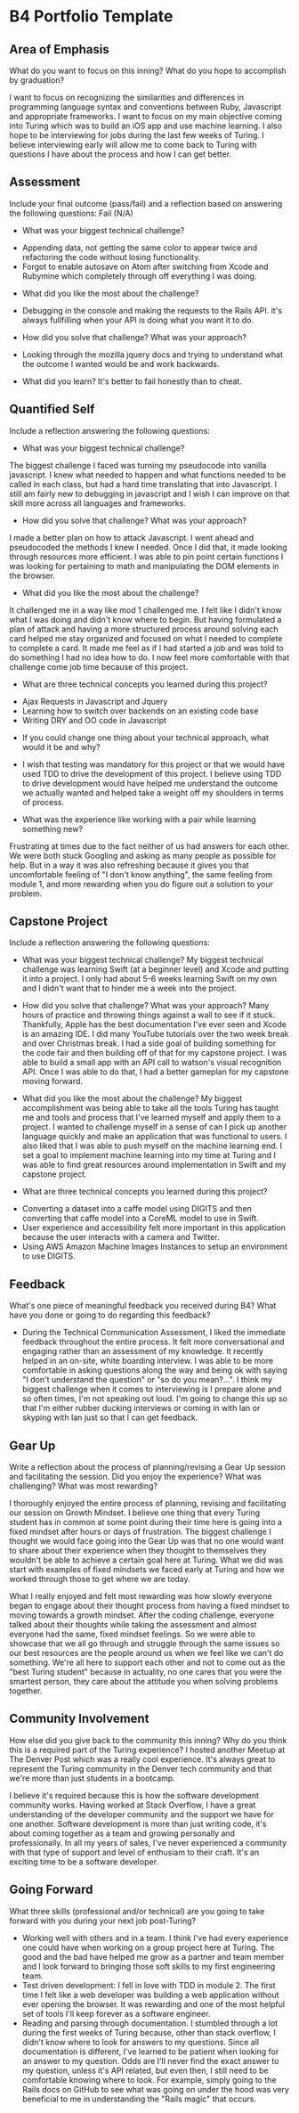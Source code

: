 # B4 Portfolio Template

## Area of Emphasis

What do you want to focus on this inning? What do you hope to accomplish by graduation?

I want to focus on recognizing the similarities and differences in programming language
syntax and conventions between Ruby, Javascript and appropriate frameworks. I want to focus
on my main objective coming into Turing which was to build an iOS app and use machine learning.
I also hope to be interviewing for jobs during the last few weeks of Turing. I believe
interviewing early will allow me to come back to Turing with questions I have about
the process and how I can get better.

## Assessment

Include your final outcome (pass/fail) and a reflection based on answering the following questions:
Fail (N/A)

* What was your biggest technical challenge?
- Appending data, not getting the same color to appear twice and refactoring the
code without losing functionality.
- Forgot to enable autosave on Atom after switching from Xcode and Rubymine which
completely through off everything I was doing.

* What did you like the most about the challenge?
- Debugging in the console and making the requests to the Rails API.
it's always fullfilling when your API is doing what you want it to do.

* How did you solve that challenge? What was your approach?
- Looking through the mozilla jquery docs and trying to understand
what the outcome I wanted would be and work backwards.

* What did you learn?
It's better to fail honestly than to cheat.

## Quantified Self

Include a reflection answering the following questions:

* What was your biggest technical challenge?

The biggest challenge I faced was turning my pseudocode into vanilla javascript.
I knew what needed to happen and what functions needed to be called in each class,
but had a hard time translating that into Javascript. I still am fairly new to
debugging in javascript and I wish I can improve on that skill more across all languages
and frameworks.

* How did you solve that challenge? What was your approach?

I made a better plan on how to attack Javascript. I went ahead and pseudocoded the
methods I knew I needed. Once I did that, it made looking through resources more
efficient. I was able to pin point certain functions I was looking for pertaining to
math and manipulating the DOM elements in the browser.

* What did you like the most about the challenge?

It challenged me in a way like mod 1 challenged me. I felt like I didn't know what I
was doing and didn't know where to begin. But having formulated a plan of attack
and having a more structured process around solving each card helped me stay organized
and focused on what I needed to complete to complete a card. It made me feel as if
I had started a job and was told to do something I had no idea how to do. I now
feel more comfortable with that challenge come job time because of this project.

* What are three technical concepts you learned during this project?

 - Ajax Requests in Javascript and Jquery
 - Learning how to switch over backends on an existing code base
 - Writing DRY and OO code in Javascript

* If you could change one thing about your technical approach, what would it be and why?

- I wish that testing was mandatory for this project or that we would have used TDD
to drive the development of this project. I believe using TDD to drive development
would have helped me understand the outcome we actually wanted and helped take a weight
off my shoulders in terms of process.

* What was the experience like working with a pair while learning something new?

Frustrating at times due to the fact neither of us had answers for each other.
We were both stuck Googling and asking as many people as possible for help. But in
a way it was also refreshing because it gives you that uncomfortable feeling of
"I don't know anything", the same feeling from module 1, and more rewarding when
you do figure out a solution to your problem.

## Capstone Project

Include a reflection answering the following questions:

* What was your biggest technical challenge?
My biggest technical challenge was learning Swift (at a beginner level) and Xcode
and putting it into a project. I only had about 5-6 weeks learning Swift on my own
and I didn't want that to hinder me a week into the project.

* How did you solve that challenge? What was your approach?
Many hours of practice and throwing things against a wall to see if it stuck. Thankfully,
Apple has the best documentation I've ever seen and Xcode is an amazing IDE. I did many
YouTube tutorials over the two week break and over Christmas break. I had a side goal
of building something for the code fair and then building off of that for my capstone project.
I was able to build a small app with an API call to watson's visual recognition API. Once I was
able to do that, I had a better gameplan for my capstone moving forward.

* What did you like the most about the challenge?
My biggest accomplishment was being able to take all the tools Turing has taught me
and tools and process that I've learned myself and apply them to a project. I wanted to challenge
myself in a sense of can I pick up another language quickly and make an application
that was functional to users. I also liked that I was able to push myself on the machine
learning end. I set a goal to implement machine learning into my time at Turing
and I was able to find great resources around implementation in Swift and my capstone
project.

* What are three technical concepts you learned during this project?
- Converting a dataset into a caffe model using DIGITS and then converting that caffe model
into a CoreML model to use in Swift.
- User experience and accessibility felt more important in this application because
the user interacts with a camera and Twitter.
- Using AWS Amazon Machine Images Instances to setup an environment to use DIGITS.

## Feedback

What's one piece of meaningful feedback you received during B4? What have you done or going to do regarding this feedback?
- During the Technical Communication Assessment, I liked the immediate feedback
throughout the entire process. It felt more conversational and engaging rather than an
assessment of my knowledge. It recently helped in an on-site, white boarding interview.
I was able to be more comfortable in asking questions along the way and being ok
with saying "I don't understand the question" or "so do you mean?...". I think my
biggest challenge when it comes to interviewing is I prepare alone and so often times,
I'm not speaking out loud. I'm going to change this up so that I'm either rubber ducking
interviews or coming in with Ian or skyping with Ian just so that I can get feedback.

## Gear Up

Write a reflection about the process of planning/revising a Gear Up session and facilitating the session. Did you enjoy the experience? What was challenging? What was most rewarding?

I thoroughly enjoyed the entire process of planning, revising and facilitating
our session on Growth Mindset. I believe one thing that every Turing student has
in common at some point during their time here is going into a fixed mindset after
hours or days of frustration. The biggest challenge I thought we would face going
into the Gear Up was that no one would want to share about their experience when they
thought to themselves they wouldn't be able to achieve a certain goal here at Turing.
What we did was start with examples of fixed mindsets we faced early at Turing and
how we worked through those to get where we are today.

What I really enjoyed and felt most rewarding was how slowly everyone began to engage
about their thought process from having a fixed mindset to moving towards a growth mindset.
After the coding challenge, everyone talked about their thoughts while taking the assessment
and almost everyone had the same, fixed mindset feelings. So we were able to showcase
that we all go through and struggle through the same issues so our best resources are
the people around us when we feel like we can't do something. We're all here to support each
other and not to come out as the "best Turing student" because in actuality, no one cares
that you were the smartest person, they care about the attitude you when solving problems
together.

## Community Involvement

How else did you give back to the community this inning? Why do you think this is a required part of the Turing experience?
I hosted another Meetup at The Denver Post which was a really cool experience. It's
always great to represent the Turing community in the Denver tech community and that
we're more than just students in a bootcamp.

I believe it's required because this is how the software development community works.
Having worked at Stack Overflow, I have a great understanding of the developer community
and the support we have for one another. Software development is more than just writing code,
it's about coming together as a team and growing personally and professionally. In all
my years of sales, I've never experienced a community with that type of support and
level of enthusiam to their craft. It's an exciting time to be a software developer.

## Going Forward

What three skills (professional and/or technical) are you going to take forward with you during your next job post-Turing?
- Working well with others and in a team. I think I've had every experience one could
have when working on a group project here at Turing. The good and the bad have helped me
grow as a partner and team member and I look forward to bringing those soft skills
to my first engineering team.
- Test driven development: I fell in love with TDD in module 2. The first time I felt
like a web developer was building a web application without ever opening the browser.
It was rewarding and one of the most helpful set of tools I'll keep forever as a
software engineer.
- Reading and parsing through documentation. I stumbled through a lot during the
first weeks of Turing because, other than stack overflow, I didn't know where to look
for answers to my questions. Since all documentation is different, I've learned to be
patient when looking for an answer to my question. Odds are I'll never find the exact
answer to my question, unless it's API related, but even then, I still need to be comfortable
knowing where to look. For example, simply going to the Rails docs on GitHub to see what was
going on under the hood was very beneficial to me in understanding the "Rails magic" that
occurs.

